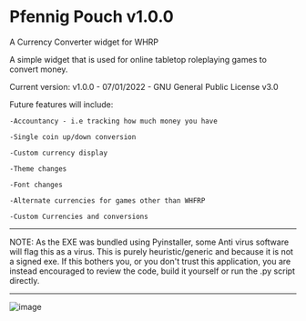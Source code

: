 # Pfennig Pouch v1.0.0 
A Currency Converter widget for WHRP


A simple widget that is used for online tabletop roleplaying games to convert money.

Current version: v1.0.0 - 07/01/2022 - GNU General Public License v3.0


Future features will include:


  
    -Accountancy - i.e tracking how much money you have
    
    -Single coin up/down conversion
    
    -Custom currency display
    
    -Theme changes
    
    -Font changes
    
    -Alternate currencies for games other than WHFRP
    
    -Custom Currencies and conversions
    
   


***
NOTE: As the EXE was bundled using Pyinstaller, some Anti virus software will flag this as a virus. 
This is purely heuristic/generic and because it is not a signed exe.
If this bothers you, or you don't trust this application, you are instead encouraged to review the code, build it yourself
or run the .py script directly.
***


![image](https://user-images.githubusercontent.com/64257019/148580333-1c9685ab-984a-4999-9655-ac7653d31d81.png)
